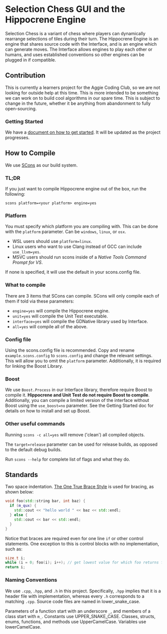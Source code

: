 # Selection Chess GUI and the Hippocrene Engine

Selection Chess is a variant of chess where players can dynamically rearrange selections of tiles during their turn. The Hippocrene Engine is an engine that shares source code with the Interface, and is an engine which can generate moves. The Interface allows engines to play each other or humans, and uses established conventions so other engines can be plugged in if compatible.

## Contribution

This is currently a learners project for the Aggie Coding Club, so we are not looking for outside help at this time. This is more intended to be something we can work on to build cool algorithms in our spare time. This is subject to change in the future, whether it be anything from abandonment to fully open-sourcing.

### Getting Started

We have a [document on how to get started](
https://docs.google.com/document/d/1t32vdaahksmd2ImCNaXNv0qEbKwnHjy0MOYP9bsr5Sg/edit?usp=sharing). It will be updated as the project progresses.

## How to Compile

We use [SCons](https://www.scons.org/) as our build system.

### TL;DR

If you just want to compile Hippocrene engine out of the box, run the following:

```scons platform=<your platform> engine=yes```

### Platform

You must specify which platform you are compiling with. This can be done with the `platform` parameter. Can be `windows`, `linux`, or `osx`.

* WSL users should use `platform=linux`.
* Linux users who want to use Clang instead of GCC can include `use_llvm=yes`.
* MSVC users should run scons inside of a *Native Tools Command Prompt for VS*.

If none is specified, it will use the default in your scons.config file.

### What to compile

There are 3 items that SCons can compile. SCons will only compile each of them if told via these parameters:

* `engine=yes` will compile the Hippocrene engine.
* `unit=yes` will compile the Unit Test executable.
* `interface=yes` will compile the GDNative library used by Interface.
* `all=yes` will compile all of the above.

### Config file

Using the scons.config file is recommended. Copy and rename `example.scons.config` to `scons.config` and change the relevant settings.
This will allow you to omit the `platform` parameter. Additionally, it is required for linking the Boost Library.

### Boost

We use `Boost.Process` in our Interface library, therefore require Boost to compile it. **Hippocrene and Unit Test do not require Boost to compile**. Additionally, you can compile a limited version of the interface without Boost using the `use_boost=no` parameter. See the Getting Started doc for details on how to install and set up Boost.

### Other useful commands

Running `scons -c all=yes` will remove ('clean') all compiled objects.

The `target=release` parameter can be used for release builds, as opposed to the default debug builds.

Run `scons --help` for complete list of flags and what they do.

## Standards

Two space indentation. [The One True Brace Style](https://en.wikipedia.org/wiki/Indentation_style#Variant:_1TBS_(OTBS)) is used for bracing, as shown below:

```cpp
void foo(std::string bar, int baz) {
  if (m_qux) {
    std::cout << "hello world " << baz << std::endl;
  } else {
    std::cout << bar << std::endl;
  }
}
```

Notice that braces are required even for one line `if` or other control statements. One exception to this is control blocks with no implementation, such as:

```cpp
size_t i;
while (i = 0; foo(i); i++); // get lowest value for which foo returns false
return i;
```

### Naming Conventions

We use `.cpp`, `.hpp`, and `.h` in this project. Specifically, `.hpp` implies that it is a header file with implementation, whereas every `.h` corresponds to a matching `.cpp`. Source code files are named in lower_snake_case.

Parameters of a function start with an underscore `_`, and members of a class start with `m_`. Constants use UPPER_SNAKE_CASE. Classes, structs, enums, functions, and methods use UpperCamelCase. Variables use lowerCamelCase.
